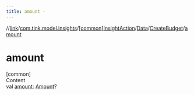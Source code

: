 ```yaml
---
title: amount -
---
```

//[link](../../../../index.md)/[com.tink.model.insights](../../../index.md)/[[common]InsightAction](../../index.md)/[Data](../index.md)/[CreateBudget](index.md)/[amount](amount.md)



# amount  
[common]  
Content  
val [amount](amount.md): [Amount](../../../../com.tink.model.misc/[common]-amount/index.md)?  



